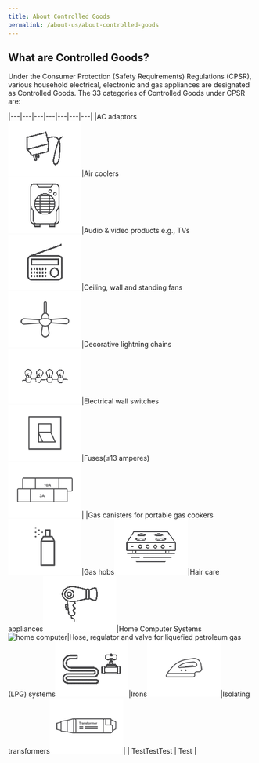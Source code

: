 ```yaml
---
title: About Controlled Goods
permalink: /about-us/about-controlled-goods
---
```

## What are Controlled Goods?
Under the Consumer Protection (Safety Requirements) Regulations (CPSR), various household electrical, electronic and gas appliances are designated as Controlled Goods. The 33 categories of Controlled Goods under CPSR are:

|---|---|---|---|---|---|---|
|AC adaptors<br>![ac adaptors](/images/about-us/33-categories-controlled-goods/ac-adaptors.png)|Air coolers<br>![air cooler](/images/about-us/33-categories-controlled-goods/air-cooler.png)|Audio & video products e.g., TVs<br>![audio & video products](/images/about-us/33-categories-controlled-goods/audio-video.png)|Ceiling, wall and standing fans<br>![fans](/images/about-us/33-categories-controlled-goods/fans.png)|Decorative lightning chains<br>![decorative lignting chains](/images/about-us/33-categories-controlled-goods/deco-light-chain.png)|Electrical wall switches<br>![wall switches](/images/about-us/33-categories-controlled-goods/wall-switch.png)|Fuses(≤13 amperes)<br>![fuse](/images/about-us/33-categories-controlled-goods/fuse.png)|
|Gas canisters for portable gas cookers![gas canisters](/images/about-us/33-categories-controlled-goods/gas-canister.png)|Gas hobs![gas hobs](/images/about-us/33-categories-controlled-goods/gas-cooking.png)|Hair care appliances![hair care appliances](/images/about-us/33-categories-controlled-goods/hair-care.png)|Home Computer Systems![home computer](/images/about-us/33-categories-controlled-goods/home-computer.png)|Hose, regulator and valve for liquefied petroleum gas (LPG) systems![components of LPG](/images/about-us/33-categories-controlled-goods/components-lpg.png)|Irons![iron](/images/about-us/33-categories-controlled-goods/iron.png)|Isolating transformers![isolating transformers](/images/about-us/33-categories-controlled-goods/transformer-downlight-fitting.png)|
| TestTestTest |     Test     |
